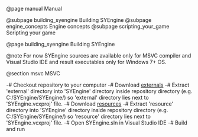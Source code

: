 @page manual Manual

@subpage building_syengine Building SYEngine
@subpage engine_concepts Engine concepts
@subpage scripting_your_game Scripting your game


@page building_syengine Building SYEngine

@note
    For now SYEngine sources are available only for MSVC compiler and Visual Studio IDE and result executables only for Windows 7+ OS.

@section msvc MSVC

-# Checkout repository to your computer
-# Download [externals](http://devwesp.com/download/external.zip)
    -# Extract 'external' directory into 'SYEngine' directory inside repository directory (e.g. C:/SYEngine/SYEngine/) so 'external' directory lies next to 'SYEngine.vcxproj' file.
-# Download [resources](http://devwesp.com/download/resource.zip)
    -# Extract 'resource' directory into 'SYEngine' directory inside repository directory (e.g. C:/SYEngine/SYEngine/) so 'resource' directory lies next to 'SYEngine.vcxproj' file.
-# Open SYEngine.sln in Visual Studio IDE
-# Build and run
